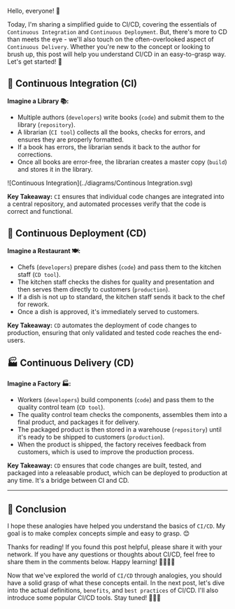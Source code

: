 Hello, everyone! 👋

Today, I'm sharing a simplified guide to CI/CD, covering the essentials of `Continuous Integration` and `Continuous Deployment`. But, there's more to CD than meets the eye - we'll also touch on the often-overlooked aspect of `Continuous Delivery`. Whether you're new to the concept or looking to brush up, this post will help you understand CI/CD in an easy-to-grasp way. Let's get started! 🌟

## 🤖 Continuous Integration (CI)

**Imagine a Library 📚:**

- Multiple authors (`developers`) write books (`code`) and submit them to the library (`repository`).
- A librarian (`CI tool`) collects all the books, checks for errors, and ensures they are properly formatted.
- If a book has errors, the librarian sends it back to the author for corrections.
- Once all books are error-free, the librarian creates a master copy (`build`) and stores it in the library.

![Continuous Integration](../diagrams/Continous Integration.svg)

**Key Takeaway:** `CI` ensures that individual code changes are integrated into a central repository, and automated processes verify that the code is correct and functional.

## 🚀 Continuous Deployment (CD)

**Imagine a Restaurant 🍽️:**

- Chefs (`developers`) prepare dishes (`code`) and pass them to the kitchen staff (`CD tool`).
- The kitchen staff checks the dishes for quality and presentation and then serves them directly to customers (`production`).
- If a dish is not up to standard, the kitchen staff sends it back to the chef for rework.
- Once a dish is approved, it's immediately served to customers.

**Key Takeaway:** `CD` automates the deployment of code changes to production, ensuring that only validated and tested code reaches the end-users.

## 🏭 Continuous Delivery (CD)

**Imagine a Factory 🏭:**

- Workers (`developers`) build components (`code`) and pass them to the quality control team (`CD tool`).
- The quality control team checks the components, assembles them into a final product, and packages it for delivery.
- The packaged product is then stored in a warehouse (`repository`) until it's ready to be shipped to customers (`production`).
- When the product is shipped, the factory receives feedback from customers, which is used to improve the production process.

**Key Takeaway:** `CD` ensures that code changes are built, tested, and packaged into a releasable product, which can be deployed to production at any time. It's a bridge between CI and CD.

---

## 🎉 Conclusion

I hope these analogies have helped you understand the basics of `CI/CD`. My goal is to make complex concepts simple and easy to grasp. 😊

Thanks for reading! If you found this post helpful, please share it with your network. If you have any questions or thoughts about CI/CD, feel free to share them in the comments below. Happy learning! 👨‍💻👩‍💻

Now that we've explored the world of `CI/CD` through analogies, you should have a solid grasp of what these concepts entail. In the next post, let's dive into the actual definitions, `benefits`, and `best practices` of CI/CD. I'll also introduce some popular CI/CD tools. Stay tuned! 📘🔧✨
